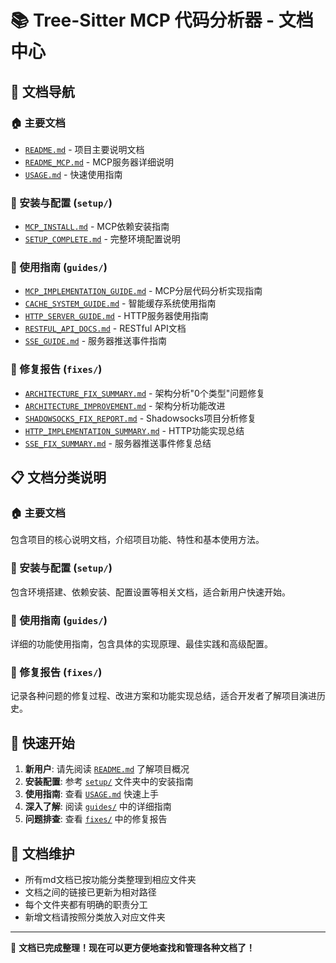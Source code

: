 # 📚 Tree-Sitter MCP 代码分析器 - 文档中心

## 📖 文档导航

### 🏠 主要文档
- [`README.md`](../README.md) - 项目主要说明文档
- [`README_MCP.md`](README_MCP.md) - MCP服务器详细说明
- [`USAGE.md`](USAGE.md) - 快速使用指南

### 🚀 安装与配置 (`setup/`)
- [`MCP_INSTALL.md`](setup/MCP_INSTALL.md) - MCP依赖安装指南
- [`SETUP_COMPLETE.md`](setup/SETUP_COMPLETE.md) - 完整环境配置说明

### 📖 使用指南 (`guides/`)
- [`MCP_IMPLEMENTATION_GUIDE.md`](guides/MCP_IMPLEMENTATION_GUIDE.md) - MCP分层代码分析实现指南
- [`CACHE_SYSTEM_GUIDE.md`](guides/CACHE_SYSTEM_GUIDE.md) - 智能缓存系统使用指南
- [`HTTP_SERVER_GUIDE.md`](guides/HTTP_SERVER_GUIDE.md) - HTTP服务器使用指南
- [`RESTFUL_API_DOCS.md`](guides/RESTFUL_API_DOCS.md) - RESTful API文档
- [`SSE_GUIDE.md`](guides/SSE_GUIDE.md) - 服务器推送事件指南

### 🔧 修复报告 (`fixes/`)
- [`ARCHITECTURE_FIX_SUMMARY.md`](fixes/ARCHITECTURE_FIX_SUMMARY.md) - 架构分析"0个类型"问题修复
- [`ARCHITECTURE_IMPROVEMENT.md`](fixes/ARCHITECTURE_IMPROVEMENT.md) - 架构分析功能改进
- [`SHADOWSOCKS_FIX_REPORT.md`](fixes/SHADOWSOCKS_FIX_REPORT.md) - Shadowsocks项目分析修复
- [`HTTP_IMPLEMENTATION_SUMMARY.md`](fixes/HTTP_IMPLEMENTATION_SUMMARY.md) - HTTP功能实现总结
- [`SSE_FIX_SUMMARY.md`](fixes/SSE_FIX_SUMMARY.md) - 服务器推送事件修复总结

## 📋 文档分类说明

### 🏠 主要文档
包含项目的核心说明文档，介绍项目功能、特性和基本使用方法。

### 🚀 安装与配置 (`setup/`)
包含环境搭建、依赖安装、配置设置等相关文档，适合新用户快速开始。

### 📖 使用指南 (`guides/`)
详细的功能使用指南，包含具体的实现原理、最佳实践和高级配置。

### 🔧 修复报告 (`fixes/`)
记录各种问题的修复过程、改进方案和功能实现总结，适合开发者了解项目演进历史。

## 🎯 快速开始

1. **新用户**: 请先阅读 [`README.md`](../README.md) 了解项目概况
2. **安装配置**: 参考 [`setup/`](setup/) 文件夹中的安装指南
3. **使用指南**: 查看 [`USAGE.md`](USAGE.md) 快速上手
4. **深入了解**: 阅读 [`guides/`](guides/) 中的详细指南
5. **问题排查**: 查看 [`fixes/`](fixes/) 中的修复报告

## 📝 文档维护

- 所有md文档已按功能分类整理到相应文件夹
- 文档之间的链接已更新为相对路径
- 每个文件夹都有明确的职责分工
- 新增文档请按照分类放入对应文件夹

---

🎉 **文档已完成整理！现在可以更方便地查找和管理各种文档了！**